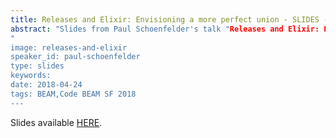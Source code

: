```yaml
---
title: Releases and Elixir: Envisioning a more perfect union - SLIDES - Code BEAM SF 2018
abstract: "Slides from Paul Schoenfelder's talk "Releases and Elixir: Envisioning a more perfect union" - Code BEAM SF 2018
"
image: releases-and-elixir
speaker_id: paul-schoenfelder
type: slides
keywords: 
date: 2018-04-24
tags: BEAM,Code BEAM SF 2018
---
```

Slides available <a href="http://s3.amazonaws.com/erlang-conferences-production/media/files/000/000/893/original/Paul_Schoenfelder_-_Releases_and_Elixir_-_Envisioning_a_more_perfect_union.pdf?1524578937" target="_blank">HERE</a>.
